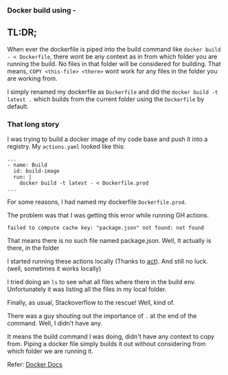 ### Docker build using -

## TL:DR;

When ever the dockerfile is piped into the build command like `docker build - < Dockerfile`, there wont be any context as in from which folder you are running the build. 
No files in that folder will be considered for building. That means, `COPY <this-file> <there>` wont work for any files in the folder you are working from. 

I simply renamed my dockerfile as `Dockerfile` and did the `docker build -t latest .` which builds from the current folder using the `Dockerfile` by default.

###  That long story

I was trying to build a docker image of my code base and push it into a registry. 
My `actions.yaml` looked like this:
```
...
- name: Build
  id: build-image
  run: |
    docker build -t latest - < Dockerfile.prod
...
```

For some reasons, I had named my dockerfile `Dockerfile.prod`. 

The problem was that I was getting this error while running GH actions. 
```
failed to compute cache key: "package.json" not found: not found
```

That means there is no such file named package.json. Well, It actually is there, in the folder 

I started running these actions locally (Thanks to [act](https://github.com/nektos/act)). And still no luck. (well, sometimes it works locally)

I tried doing an `ls` to see what all files where there in the build env. Unfortunately it was listing all the files in my local folder.
 
Finally, as usual, Stackoverflow to the rescue!  Well, kind of.

There was a guy shouting out the importance of `.` at the end of the command. Well, I didn't have any. 

It means the build command I was doing, didn't have any context to copy from. Piping a docker file simply builds it out without considering from which folder we are running it.

Refer: [Docker Docs](https://docs.docker.com/engine/reference/commandline/build/#build-with--)
